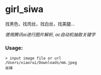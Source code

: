 # girl_siwa

找黑色，找肉丝，找白丝，找美腿...

*使用腾讯ai进行图片解析, ac自动机抽取关键字*

### Usage:

```
> input image file or url
/Users/xiaorui/Downloads/mm.jpeg
丝袜
```
